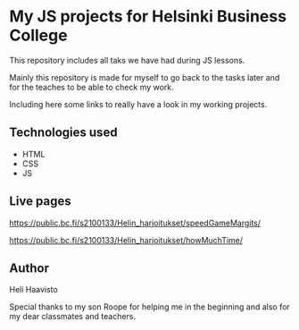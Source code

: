 # My JS projects for Helsinki Business College

This repository includes all taks we have had during JS lessons.

Mainly this repository is made for myself to go back to the tasks later and for the teaches to be able to check my work.

Including here some links to really have a look in my working projects.

## Technologies used

* HTML
* CSS
* JS


## Live pages

https://public.bc.fi/s2100133/Helin_harjoitukset/speedGameMargits/

https://public.bc.fi/s2100133/Helin_harjoitukset/howMuchTime/

## Author

Heli Haavisto

Special thanks to my son Roope for helping me in the beginning and also for my dear classmates and teachers.



